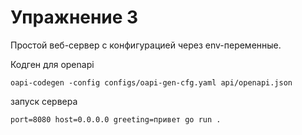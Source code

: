 # Упражнение 3

Простой веб-сервер с конфигурацией через env-переменные.

Кодген для openapi
```shell
oapi-codegen -config configs/oapi-gen-cfg.yaml api/openapi.json
```

запуск сервера
```shell
port=8080 host=0.0.0.0 greeting=привет go run .
```
